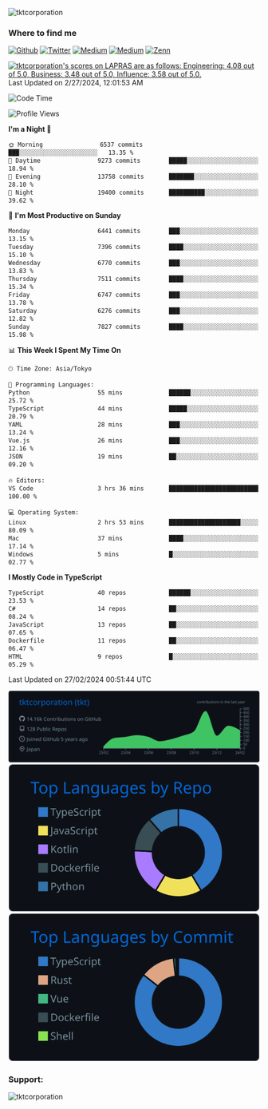 <p align="left"> <img src="https://komarev.com/ghpvc/?username=tktcorporation&label=Profile%20views&color=0e75b6&style=flat" alt="tktcorporation" /> </p>

<h3>Where to find me</h3>
<p>
<a href="https://github.com/tktcorporation" target="_blank"><img alt="Github" src="https://img.shields.io/badge/GitHub-%2312100E.svg?&style=for-the-badge&logo=Github&logoColor=white" /></a>
<a href="https://twitter.com/tktcorporation" target="_blank"><img alt="Twitter" src="https://img.shields.io/badge/twitter-%231DA1F2.svg?&style=for-the-badge&logo=twitter&logoColor=white" /></a>
<a href="https://www.linkedin.com/in/tktcorporation" target="_blank"><img alt="Medium" src="https://img.shields.io/badge/linkdin-0a66c2.svg?&style=for-the-badge&logo=linkedin&logoColor=white" /></a>
<a href="https://qiita.com/tktcorporation" target="_blank"><img alt="Medium" src="https://img.shields.io/badge/qiita-55C500.svg?&style=for-the-badge&logo=qiita&logoColor=white" /></a>
<a href="https://zenn.dev/tktcorporation" target="_blank"><img alt="Zenn" src="https://img.shields.io/badge/Zenn-3EA8FF.svg?&style=for-the-badge&logo=Zenn&logoColor=white" /></a>
</p>

<!--START_SECTION:lapras-card-->
<p ><a href="https://lapras.com/public/tktcorporation" target="_blank" rel="noopener noreferrer"><img alt="tktcorporation's scores on LAPRAS are as follows: Engineering: 4.08 out of 5.0, Business: 3.48 out of 5.0, Influence: 3.58 out of 5.0." src="https://lapras-card-generator.vercel.app/api/svg?e=4.08&b=3.48&i=3.58&b1=%23232323&b2=%236d6d6d&i1=%23212121&i2=%23818181&l=en" width="300" ></a>  
Last Updated on 2/27/2024, 12:01:53 AM</p>
<!--END_SECTION:lapras-card-->
  
<!--START_SECTION:waka-->
![Code Time](http://img.shields.io/badge/Code%20Time-1%2C405%20hrs%2022%20mins-blue)

![Profile Views](http://img.shields.io/badge/Profile%20Views-3-blue)

**I'm a Night 🦉** 

```text
🌞 Morning                6537 commits        ███░░░░░░░░░░░░░░░░░░░░░░   13.35 % 
🌆 Daytime                9273 commits        █████░░░░░░░░░░░░░░░░░░░░   18.94 % 
🌃 Evening                13758 commits       ███████░░░░░░░░░░░░░░░░░░   28.10 % 
🌙 Night                  19400 commits       ██████████░░░░░░░░░░░░░░░   39.62 % 
```
📅 **I'm Most Productive on Sunday** 

```text
Monday                   6441 commits        ███░░░░░░░░░░░░░░░░░░░░░░   13.15 % 
Tuesday                  7396 commits        ████░░░░░░░░░░░░░░░░░░░░░   15.10 % 
Wednesday                6770 commits        ███░░░░░░░░░░░░░░░░░░░░░░   13.83 % 
Thursday                 7511 commits        ████░░░░░░░░░░░░░░░░░░░░░   15.34 % 
Friday                   6747 commits        ███░░░░░░░░░░░░░░░░░░░░░░   13.78 % 
Saturday                 6276 commits        ███░░░░░░░░░░░░░░░░░░░░░░   12.82 % 
Sunday                   7827 commits        ████░░░░░░░░░░░░░░░░░░░░░   15.98 % 
```


📊 **This Week I Spent My Time On** 

```text
🕑︎ Time Zone: Asia/Tokyo

💬 Programming Languages: 
Python                   55 mins             ██████░░░░░░░░░░░░░░░░░░░   25.72 % 
TypeScript               44 mins             █████░░░░░░░░░░░░░░░░░░░░   20.79 % 
YAML                     28 mins             ███░░░░░░░░░░░░░░░░░░░░░░   13.24 % 
Vue.js                   26 mins             ███░░░░░░░░░░░░░░░░░░░░░░   12.16 % 
JSON                     19 mins             ██░░░░░░░░░░░░░░░░░░░░░░░   09.20 % 

🔥 Editors: 
VS Code                  3 hrs 36 mins       █████████████████████████   100.00 % 

💻 Operating System: 
Linux                    2 hrs 53 mins       ████████████████████░░░░░   80.09 % 
Mac                      37 mins             ████░░░░░░░░░░░░░░░░░░░░░   17.14 % 
Windows                  5 mins              █░░░░░░░░░░░░░░░░░░░░░░░░   02.77 % 
```

**I Mostly Code in TypeScript** 

```text
TypeScript               40 repos            ██████░░░░░░░░░░░░░░░░░░░   23.53 % 
C#                       14 repos            ██░░░░░░░░░░░░░░░░░░░░░░░   08.24 % 
JavaScript               13 repos            ██░░░░░░░░░░░░░░░░░░░░░░░   07.65 % 
Dockerfile               11 repos            ██░░░░░░░░░░░░░░░░░░░░░░░   06.47 % 
HTML                     9 repos             █░░░░░░░░░░░░░░░░░░░░░░░░   05.29 % 
```




 Last Updated on 27/02/2024 00:51:44 UTC
<!--END_SECTION:waka-->

[![](https://raw.githubusercontent.com/tktcorporation/tktcorporation/master/profile-summary-card-output/github_dark/0-profile-details.svg)](https://github.com/vn7n24fzkq/github-profile-summary-cards)
[![](https://raw.githubusercontent.com/tktcorporation/tktcorporation/master/profile-summary-card-output/github_dark/1-repos-per-language.svg)](https://github.com/vn7n24fzkq/github-profile-summary-cards) [![](https://raw.githubusercontent.com/tktcorporation/tktcorporation/master/profile-summary-card-output/github_dark/2-most-commit-language.svg)](https://github.com/vn7n24fzkq/github-profile-summary-cards)

<h3 align="left">Support:</h3>
<p><a href="https://www.buymeacoffee.com/tktcorporation"> <img align="left" src="https://cdn.buymeacoffee.com/buttons/v2/default-yellow.png" height="50" width="210" alt="tktcorporation" /></a></p><br><br>
